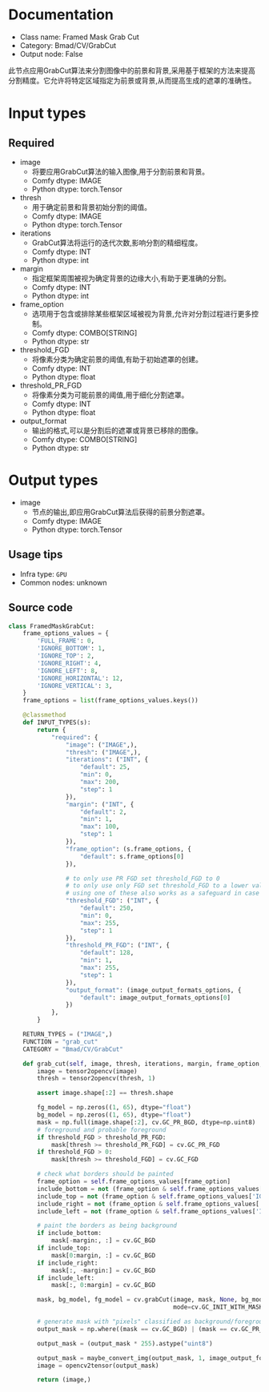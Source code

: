 
# Documentation
- Class name: Framed Mask Grab Cut
- Category: Bmad/CV/GrabCut
- Output node: False

此节点应用GrabCut算法来分割图像中的前景和背景,采用基于框架的方法来提高分割精度。它允许将特定区域指定为前景或背景,从而提高生成的遮罩的准确性。

# Input types
## Required
- image
    - 将要应用GrabCut算法的输入图像,用于分割前景和背景。
    - Comfy dtype: IMAGE
    - Python dtype: torch.Tensor
- thresh
    - 用于确定前景和背景初始分割的阈值。
    - Comfy dtype: IMAGE
    - Python dtype: torch.Tensor
- iterations
    - GrabCut算法将运行的迭代次数,影响分割的精细程度。
    - Comfy dtype: INT
    - Python dtype: int
- margin
    - 指定框架周围被视为确定背景的边缘大小,有助于更准确的分割。
    - Comfy dtype: INT
    - Python dtype: int
- frame_option
    - 选项用于包含或排除某些框架区域被视为背景,允许对分割过程进行更多控制。
    - Comfy dtype: COMBO[STRING]
    - Python dtype: str
- threshold_FGD
    - 将像素分类为确定前景的阈值,有助于初始遮罩的创建。
    - Comfy dtype: INT
    - Python dtype: float
- threshold_PR_FGD
    - 将像素分类为可能前景的阈值,用于细化分割遮罩。
    - Comfy dtype: INT
    - Python dtype: float
- output_format
    - 输出的格式,可以是分割后的遮罩或背景已移除的图像。
    - Comfy dtype: COMBO[STRING]
    - Python dtype: str

# Output types
- image
    - 节点的输出,即应用GrabCut算法后获得的前景分割遮罩。
    - Comfy dtype: IMAGE
    - Python dtype: torch.Tensor


## Usage tips
- Infra type: `GPU`
- Common nodes: unknown


## Source code
```python
class FramedMaskGrabCut:
    frame_options_values = {
        'FULL_FRAME': 0,
        'IGNORE_BOTTOM': 1,
        'IGNORE_TOP': 2,
        'IGNORE_RIGHT': 4,
        'IGNORE_LEFT': 8,
        'IGNORE_HORIZONTAL': 12,
        'IGNORE_VERTICAL': 3,
    }
    frame_options = list(frame_options_values.keys())

    @classmethod
    def INPUT_TYPES(s):
        return {
            "required": {
                "image": ("IMAGE",),
                "thresh": ("IMAGE",),
                "iterations": ("INT", {
                    "default": 25,
                    "min": 0,
                    "max": 200,
                    "step": 1
                }),
                "margin": ("INT", {
                    "default": 2,
                    "min": 1,
                    "max": 100,
                    "step": 1
                }),
                "frame_option": (s.frame_options, {
                    "default": s.frame_options[0]
                }),

                # to only use PR FGD set threshold_FGD to 0
                # to only use only FGD set threshold_FGD to a lower value than threshold_PR_FGD
                # using one of these also works as a safeguard in case thresh has other values besides 0s and 1s
                "threshold_FGD": ("INT", {
                    "default": 250,
                    "min": 0,
                    "max": 255,
                    "step": 1
                }),
                "threshold_PR_FGD": ("INT", {
                    "default": 128,
                    "min": 1,
                    "max": 255,
                    "step": 1
                }),
                "output_format": (image_output_formats_options, {
                    "default": image_output_formats_options[0]
                })
            },
        }

    RETURN_TYPES = ("IMAGE",)
    FUNCTION = "grab_cut"
    CATEGORY = "Bmad/CV/GrabCut"

    def grab_cut(self, image, thresh, iterations, margin, frame_option, threshold_FGD, threshold_PR_FGD, output_format):
        image = tensor2opencv(image)
        thresh = tensor2opencv(thresh, 1)

        assert image.shape[:2] == thresh.shape

        fg_model = np.zeros((1, 65), dtype="float")
        bg_model = np.zeros((1, 65), dtype="float")
        mask = np.full(image.shape[:2], cv.GC_PR_BGD, dtype=np.uint8)  # probable background
        # foreground and probable foreground
        if threshold_FGD > threshold_PR_FGD:
            mask[thresh >= threshold_PR_FGD] = cv.GC_PR_FGD
        if threshold_FGD > 0:
            mask[thresh >= threshold_FGD] = cv.GC_FGD

        # check what borders should be painted
        frame_option = self.frame_options_values[frame_option]
        include_bottom = not (frame_option & self.frame_options_values['IGNORE_BOTTOM'])
        include_top = not (frame_option & self.frame_options_values['IGNORE_TOP'])
        include_right = not (frame_option & self.frame_options_values['IGNORE_RIGHT'])
        include_left = not (frame_option & self.frame_options_values['IGNORE_LEFT'])

        # paint the borders as being background
        if include_bottom:
            mask[-margin:, :] = cv.GC_BGD
        if include_top:
            mask[0:margin, :] = cv.GC_BGD
        if include_right:
            mask[:, -margin:] = cv.GC_BGD
        if include_left:
            mask[:, 0:margin] = cv.GC_BGD

        mask, bg_model, fg_model = cv.grabCut(image, mask, None, bg_model, fg_model, iterCount=iterations,
                                              mode=cv.GC_INIT_WITH_MASK)

        # generate mask with "pixels" classified as background/foreground
        output_mask = np.where((mask == cv.GC_BGD) | (mask == cv.GC_PR_BGD), 0, 1)

        output_mask = (output_mask * 255).astype("uint8")

        output_mask = maybe_convert_img(output_mask, 1, image_output_formats_options_map[output_format])
        image = opencv2tensor(output_mask)

        return (image,)

```
